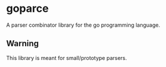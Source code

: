 # goparce

A parser combinator library for the go programming language.

## Warning
This library is meant for small/prototype parsers.
